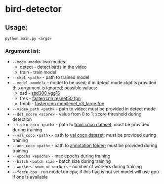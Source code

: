 # bird-detector
## Usage:
`python main.py <args>`

### Argument list:
- `--mode <mode>` two modes:
    - detect - detect birds in the video
    - train - train model
- `--ckpt <path>` - path to trained model
- `--model <model>` - model to be used; if in detect mode ckpt is provided this argument is ignored; possible values:
    - ssd - [ssd300 vgg16](https://pytorch.org/vision/stable/models.html#torchvision.models.detection.ssd300_vgg16)
    - fres - [fasterrcnn resnet50 fpn](https://pytorch.org/vision/stable/models.html#torchvision.models.detection.fasterrcnn_resnet50_fpn)
    - fmob - [fasterrcnn mobilenet_v3_large fpn](https://pytorch.org/vision/stable/models.html#torchvision.models.detection.fasterrcnn_mobilenet_v3_large_fpn)
- `--video_path <path>` - path to video; must be provided in detect mode
- `--det_score <score>` - value from 0 to 1; score threshold during detection
- `--train_coco <path>` - path to [train coco dataset](http://images.cocodataset.org/zips/train2017.zip); must be provided during training
- `--val_coco <path>` - path to [val coco dataset](http://images.cocodataset.org/zips/val2017.zip); must be provided during training
- `--ann_coco <path>` - path to [annotation folder](http://images.cocodataset.org/annotations/annotations_trainval2017.zip); must be provided during training
- `--epochs <epochs>` - max epochs during training
- `--batch <batch size` - batch size during training
- `--workers <num of workers` - number of workers during training
- `--force_cpu` - run model on cpu; if this flag is not set model will use gpu if one is available
